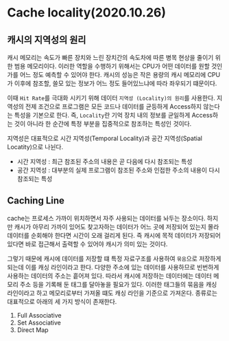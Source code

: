 # Cache locality(2020.10.26)

## 캐시의 지역성의 원리 
 캐시 메모리는 속도가 빠른 장치와 느린 장치간의 속도차에 따른 병목 현상을 줄이기 위한 범용 메모리이다. 이러한 역할을 수행하기 위해서는 CPU가 어떤 데이터를 원할 것인가를 어느 정도 예측할 수 있어야 한다. 캐시의 성능은 작은 용량의 캐시 메모리에 CPU가 이후에 참조할, 쓸모 있는 정보가 어느 정도 들어있느냐에 따라 좌우되기 떄문이다. 
 
 이때 `Hit Rate`를 극대화 시키기 위해 데이터 `지역성 (Locality)의 원리`를 사용한다. 지역성의 전제 조건으로 프로그램은 모든 코드나 데이터를 균등하게 Access하지 않는다는 특성을 기본으로 한다. 즉, `Locality`란 기억 장치 내의 정보를 균일하게 Access하는 것이 아니라 한 순간에 특정 부분을 집중적으로 참조하는 특성인 것이다. 
 
 지역성은 대표적으로 시간 지역성(Temporal Locality)과 공간 지역성(Spatial Locatity)으로 나뉜다.

- 시간 지역성 : 최근 참조된 주소의 내용은 곧 다음에 다시 참조되는 특성
-  공간 지역성 : 대부분의 실제 프로그램이 참조된 주소와 인접한 주소의 내용이 다시 참조되는 특성 

## Caching Line
cache는 프로세스 가까이 위치하면서 자주 사용되는 데이터를 놔두는 장소이다. 하지만 캐시가 아무리 가까이 있어도 찾고자하는 데이터가 어느 곳에 저장되어 있는지 몰라 데이터를 순회해야 한다면 시간이 오래 걸리게 된다. 즉 캐시에 목적 데이터가 저장되어 있다면 바로 접근해서 출력할 수 있어야 캐시가 의미 있는 것이다. 

그렇기 때문에 캐시에 데이터를 저장할 떄 특정 자료구조를 사용하여 `묶음`으로 저장하게 되는데 이를 캐싱 라인이라고 한다. 다양한 주소에 있는 데이터를 사용하므로 빈번하게 사용하는 데이터의 주소는 흩어져 있다. 따라서 캐시에 저장하는 데이터에는 데이터 메모리 주소 등을 기록해 둔 태그를 달아놓을 필요가 있다. 이러한 태그들의 묶음을 캐싱 라인이라고 하고 메모리로부터 가져올 떄도 캐싱 라인을 기준으로 가져온다. 종류로는 대표적으로 아래의 세 가지 방식이 존재한다. 

1. Full Associative
2. Set Associative
3. Direct Map 